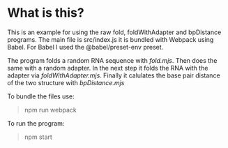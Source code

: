 What is this?
=============

This is an example for using the raw fold, foldWithAdapter and bpDistance programs.
The main file is src/index.js it is bundled with Webpack using Babel. For Babel I used the @babel/preset-env preset.

The program folds a random RNA sequence with *fold.mjs*. Then does the same with a random adapter.
In the next step it folds the RNA with the adapter via *foldWithAdapter.mjs*.
Finally it calulates the base pair distance of the two structure with *bpDistance.mjs*

To bundle the files use:
>npm run webpack

To run the program:
>npm start